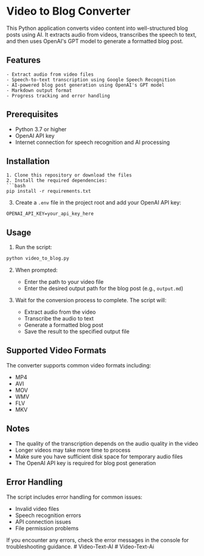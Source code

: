 # Video to Blog Converter

This Python application converts video content into well-structured blog posts using AI. It extracts audio from videos, transcribes the speech to text, and then uses OpenAI's GPT model to generate a formatted blog post.

## Features
```
- Extract audio from video files
- Speech-to-text transcription using Google Speech Recognition
- AI-powered blog post generation using OpenAI's GPT model
- Markdown output format
- Progress tracking and error handling
```
## Prerequisites

- Python 3.7 or higher
- OpenAI API key
- Internet connection for speech recognition and AI processing

## Installation
```
1. Clone this repository or download the files
2. Install the required dependencies:
```bash
pip install -r requirements.txt
```

3. Create a `.env` file in the project root and add your OpenAI API key:
```
OPENAI_API_KEY=your_api_key_here
```

## Usage

1. Run the script:
```bash
python video_to_blog.py
```

2. When prompted:
   - Enter the path to your video file
   - Enter the desired output path for the blog post (e.g., `output.md`)

3. Wait for the conversion process to complete. The script will:
   - Extract audio from the video
   - Transcribe the audio to text
   - Generate a formatted blog post
   - Save the result to the specified output file

## Supported Video Formats

The converter supports common video formats including:
- MP4
- AVI
- MOV
- WMV
- FLV
- MKV

## Notes

- The quality of the transcription depends on the audio quality in the video
- Longer videos may take more time to process
- Make sure you have sufficient disk space for temporary audio files
- The OpenAI API key is required for blog post generation

## Error Handling

The script includes error handling for common issues:
- Invalid video files
- Speech recognition errors
- API connection issues
- File permission problems

If you encounter any errors, check the error messages in the console for troubleshooting guidance. #   V i d e o - T e x t - A I 
 
 #   V i d e o - T e x t - A i 
 
 
